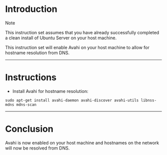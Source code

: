 # Introduction
> [!NOTE]
> This instruction set assumes that you have already successfully completed a clean install of Ubuntu Server on your host machine.

This instruction set will enable Avahi on your host machine to allow for hostname resolution from DNS.

-----
# Instructions
* Install Avahi for hostname resolution:
```
sudo apt-get install avahi-daemon avahi-discover avahi-utils libnss-mdns mdns-scan
```
-----
# Conclusion
Avahi is now enabled on your host machine and hostnames on the network will now be resolved from DNS.
